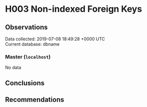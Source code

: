# H003 Non-indexed Foreign Keys #

## Observations ##
Data collected: 2019-07-08 18:49:28 +0000 UTC  
Current database: dbname  

### Master (`localhost`) ###


No data


## Conclusions ##


## Recommendations ##

